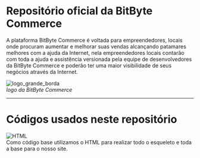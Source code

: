 # Repositório oficial da BitByte Commerce 
 A plataforma BitByte Commerce é voltada para empreendedores, locais onde procuram  aumentar e melhorar suas vendas alcançando patamares melhores com a ajuda da Internet, nela empreendedores locais contarão com toda a ajuda e assistência versionada pela equipe de desenvolvedores da BitByte Commerce e poderão ter uma maior visibilidade de seus negócios através da Internet.

![logo_grande_borda](https://github.com/user-attachments/assets/33d01a15-eb3f-46ac-b934-45214f653d82)
<br>_logo da BitByte Commerce_ 

  <hr>
  
 # Códigos usados neste repositório
 ![HTML](https://github.com/user-attachments/assets/3445911c-caa6-460b-8913-1b1beb395b9e)  
 Como código base utilizamos o HTML para realizar todo o esqueleto e toda a base para o nosso site. 

 

